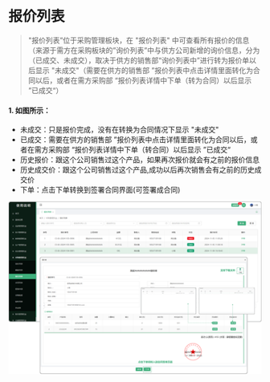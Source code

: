 # 报价列表

> "报价列表”位于采购管理板块，在 "报价列表" 中可查看所有报价的信息（来源于需方在采购板块的”询价列表”中与供方公司新增的询价信息，分为（已成交、未成交），取决于供方的销售部“询价列表中”进行转为报价单以后显示 "未成交"（需要在供方的销售部 ”报价列表中点击详情里面转化为合同以后，或者在需方采购部 “报价列表详情中下单（转为合同）以后显示 ”已成交“）

#### 1. 如图所示：
* 未成交：只是报价完成，没有在转换为合同情况下显示 "未成交"
* 已成交：需要在供方的销售部 ”报价列表中点击详情里面转化为合同以后，或者在需方采购部 “报价列表详情中下单（转合同）以后显示 ”已成交“
* 历史报价：跟这个公司销售过这个产品，如果再次报价就会有之前的报价信息
* 历史成交价：跟这个公司销售过这个产品,成功以后再次销售会有之前的历史成交价
* 下单：点击下单转换到签署合同界面(可签署成合同)

![如图所示](../file/cg-bjlb.png) 
